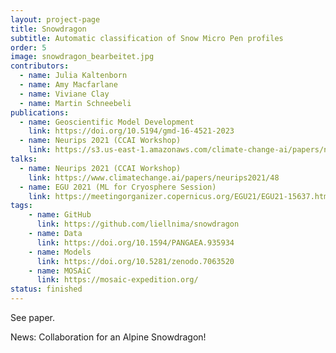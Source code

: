 ```yaml
---
layout: project-page
title: Snowdragon
subtitle: Automatic classification of Snow Micro Pen profiles
order: 5
image: snowdragon_bearbeitet.jpg
contributors:
  - name: Julia Kaltenborn
  - name: Amy Macfarlane
  - name: Viviane Clay
  - name: Martin Schneebeli
publications:
  - name: Geoscientific Model Development
    link: https://doi.org/10.5194/gmd-16-4521-2023
  - name: Neurips 2021 (CCAI Workshop)
    link: https://s3.us-east-1.amazonaws.com/climate-change-ai/papers/neurips2021/48/paper.pdf
talks:
  - name: Neurips 2021 (CCAI Workshop)
    link: https://www.climatechange.ai/papers/neurips2021/48
  - name: EGU 2021 (ML for Cryosphere Session)
    link: https://meetingorganizer.copernicus.org/EGU21/EGU21-15637.html
tags:
    - name: GitHub
      link: https://github.com/liellnima/snowdragon
    - name: Data
      link: https://doi.org/10.1594/PANGAEA.935934
    - name: Models
      link: https://doi.org/10.5281/zenodo.7063520
    - name: MOSAiC
      link: https://mosaic-expedition.org/
status: finished
---
```

See paper.

News: Collaboration for an Alpine Snowdragon!
